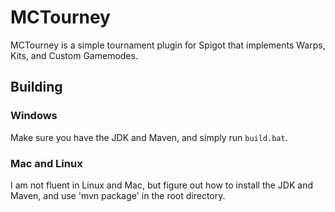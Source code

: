 # MCTourney
MCTourney is a simple tournament plugin for Spigot that implements Warps, Kits, and Custom Gamemodes.
## Building
### Windows
Make sure you have the JDK and Maven, and simply run 
`build.bat`.

### Mac and Linux
I am not fluent in Linux and Mac, but figure out how to install the JDK and Maven, and use 'mvn package' in the root directory.

